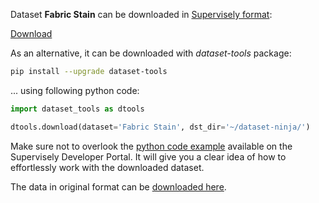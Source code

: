 Dataset **Fabric Stain** can be downloaded in [Supervisely format](https://developer.supervisely.com/api-references/supervisely-annotation-json-format):

 [Download](https://assets.supervisely.com/supervisely-supervisely-assets-public/teams_storage/Q/v/t6/6qsFA7VF03uSyfd3p3G7zYWX4FIJgjwdiKRQDkLx1kWQCwczafSa3n4IWbR6XWsVZryXJlckJw8rZdL0UEASHmKQHJR3ebflH7DECcLT2itkDgmkXb0RoFUssnSb.tar)

As an alternative, it can be downloaded with *dataset-tools* package:
``` bash
pip install --upgrade dataset-tools
```

... using following python code:
``` python
import dataset_tools as dtools

dtools.download(dataset='Fabric Stain', dst_dir='~/dataset-ninja/')
```
Make sure not to overlook the [python code example](https://developer.supervisely.com/getting-started/python-sdk-tutorials/iterate-over-a-local-project) available on the Supervisely Developer Portal. It will give you a clear idea of how to effortlessly work with the downloaded dataset.

The data in original format can be [downloaded here](https://www.kaggle.com/datasets/priemshpathirana/fabric-stain-dataset/download?datasetVersionNumber=1).
